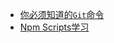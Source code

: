 - [你必须知道的`Git`命令](notes/git-npm/you-must-know-git-commands.md)
- [Npm Scripts学习](notes/git-npm/npm-scripts.md)
